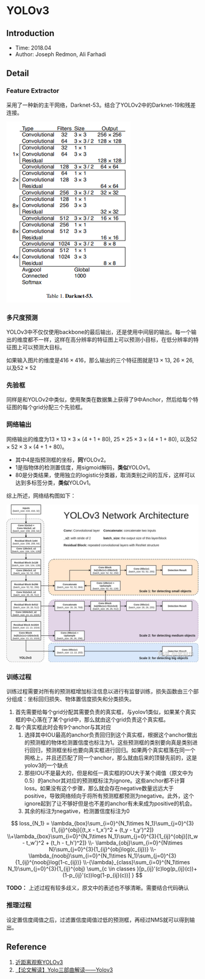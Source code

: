# YOLOv3

## Introduction

* Time: 2018.04
* Author: Joseph Redmon, Ali Farhadi

## Detail

### Feature Extractor

采用了一种新的主干网络，Darknet-53。结合了YOLOv2中的Darknet-19和残差连接。

![Darknet-53](../../../Resource/Pictures/yolov3-darknet53.png 'Darknet-53')

### 多尺度预测

YOLOv3中不仅仅使用backbone的最后输出，还是使用中间层的输出。每一个输出的维度都不一样，这样在高分辨率的特征图上可以预测小目标，在低分辨率的特征图上可以预测大目标。

如果输入图片的维度是$416\times 416$，那么输出的三个特征图就是$13\times 13$, $26\times 26$, 以及$52\times 52$

### 先验框

同样是和YOLOv2中类似，使用聚类在数据集上获得了9中Anchor，然后给每个特征图的每个grid分配三个先验框。

### 网络输出

网络输出的维度为$13\times 13\times 3\times (4+1+80)$, $25\times 25\times 3\times (4+1+80)$, 以及$52\times 52\times 3\times (4+1+80)$。

* 其中4是指预测框的坐标，**同**YOLOv2。
* 1是指物体的检测置信度，用sigmoid解码，**类似**YOLOv1。
* 80是分类结果，使用独立的logistic分类器，取消类别之间的互斥，这样可以达到多标签分类，**类似**YOLOv1。

综上所述，网络结构图如下：

![Network Architecture](../../../Resource/Pictures/yolov3-architecture.jpg)

### 训练过程

训练过程需要对所有的预测框增加标注信息以进行有监督训练，损失函数由三个部分组成：坐标回归损失、物体置信度损失和分类损失。

1. 首先需要给每个grid分配其需要负责的真实框，与yolov1类似，如果某个真实框的中心落在了某个grid中，那么就由这个grid负责这个真实框。
2. 每个真实框此时会有9个anchor与其对应
   1. 选择其中IOU最高的anchor负责回归到这个真实框，根据这个anchor做出的预测框的物体检测置信度也标注为1。这些预测框的类别要向真是类别进行回归，预测框坐标也要向真实框进行回归。如果两个真实框落在同一个网格上，并且还匹配了同一个anchor，那么就由后来的顶替先前的，这是yolov3的一个缺点
   2. 那些IOU不是最大的，但是和任一真实框的IOU大于某个阈值（原文中为0.5）的anchor其对应的预测框标注为ignore。这些anchor都不计算loss。如果没有这个步骤，那么就会存在negative数量远远大于positive，导致网络倾向于将所有预测框都预测为negative。此外，这个ignore起到了让不够好但是也不差的anchor有未来成为positive的机会。
   3. 其余的标注为negative，检测置信度标注为0

$$
loss_{N_1} = \lambda_{box}\sum_{i=0}^{N_1\times N_1}\sum_{j=0}^{3}{1_{ij}^{obj}[(t_x - t_x')^2 + (t_y - t_y')^2]}
\\+\lambda_{box}\sum_{i=0}^{N_1\times N_1}\sum_{j=0}^{3}{1_{ij}^{obj}[(t_w - t_w')^2 + (t_h - t_h')^2]}
\\- \lambda_{obj}\sum_{i=0}^{N\times N}\sum_{j=0}^{3}{1_{ij}^{obj}log(c_{ij})}
\\-\lambda_{noobj}\sum_{i=0}^{N_1\times N_1}\sum_{j=0}^{3}{1_{ij}^{noobj}log(1-c_{ij})}
\\-{\lambda}_{class}\sum_{i=0}^{N_1\times N_1}\sum_{j=0}^{3}{1_{ij}^{obj} \sum_{c \in classes }[p_{ij}'(c)log(p_{ij}(c))+(1-p_{ij}'(c))log(1-p_{ij}(c))] }
$$

**TODO：** 上述过程有较多歧义，原文中的表述也不够清晰。需要结合代码确认

### 推理过程

设定置信度阈值之后，过滤置信度阈值过低的预测框，再经过NMS就可以得到输出。

## Reference

1. [近距离观察YOLOv3](https://zhuanlan.zhihu.com/p/40332004)
2. [【论文解读】Yolo三部曲解读——Yolov3](https://zhuanlan.zhihu.com/p/76802514)
